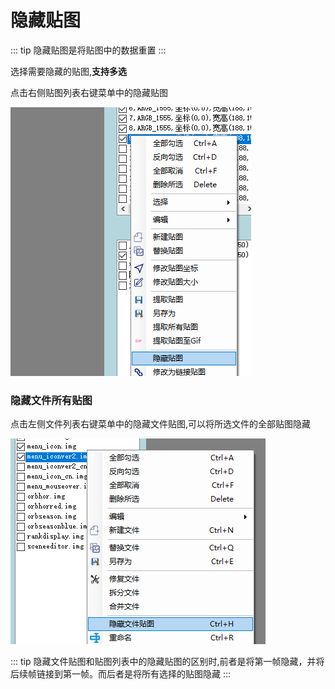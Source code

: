# 隐藏贴图

::: tip
隐藏贴图是将贴图中的数据重置
:::

选择需要隐藏的贴图,**支持多选**

点击右侧贴图列表右键菜单中的隐藏贴图

![](../../images/hide-sprite-by-menu.png)


### 隐藏文件所有贴图

点击左侧文件列表右键菜单中的隐藏文件贴图,可以将所选文件的全部贴图隐藏

![](../../images/hide-file-sprite.png)

::: tip
隐藏文件贴图和贴图列表中的隐藏贴图的区别时,前者是将第一帧隐藏，并将后续帧链接到第一帧。而后者是将所有选择的贴图隐藏
:::